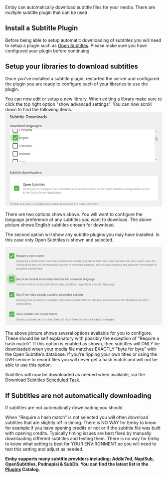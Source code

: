Emby can automatically download subtitle files for your media.  There are multiple subtitle plugin that can be used.

## Install a Subtitle Plugin
Before being able to setup automatic downloading of subtitles you will need to setup a plugin such as [Open Subtitles](Open-Subtitles). Please make sure you have configured your plugin before continuing.

## Setup your libraries to download subtitles
Once you've installed a subtitle plugin, restarted the server and configured the plugin you are ready to configure each of your libraries to use the plugin.

You can now edit or setup a new library.  When editing a library make sure to click the top right option "show advanced settings".  You can now scroll down to find the following items.
![OpenSubtitles5.png](images/server/OpenSubtitles5.png)

There are two options shown above.  You will want to configure the language preference of any subtitles you want to download.  The above picture shows English subtitles chosen for download.

The second option will show any subtitle plugins you may have installed.  In this case only Open Subtitles is shown and selected.

![OpenSubtitles6.png](images/server/OpenSubtitles6.png)

The above picture shows several options available for you to configure. These should be self explanatory with possibly the exception of "Require a hash match". If this option is enabled as shown, then subtitles will ONLY be downloaded when your media file matches EXACTLY "byte for byte" with the Open Subtitle's database.  If you're ripping your own titles or using the DVR service to record files you will never get a hash match and will not be able to use this option.

Subtitles will now be downloaded as needed when available, via the Download Subtitles [Scheduled Task](Scheduled-tasks).

## If Subtitles are not automatically downloading
If subtitles are not automatically downloading you should

When "Require a hash match" is not selected you will often download subtitles that are slightly off in timing.  There is NO WAY for Emby to know for example if you have opening credits or not or if the subtitle file was built with opening credits.  Typically timing issues are best fixed by manually downloading different subtitles and testing them.  There is no way for Emby to know what setting is best for YOUR ENVIRONMENT so you will need to test this setting and adjust as needed.

**Emby supports many subtitle providers including: Addic7ed, NapiSub, OpenSubtitles, Podnapisi & SubDb. You can find the latest list in the [Plugins](Plugins) Catalog.**